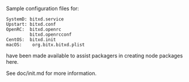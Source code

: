 Sample configuration files for:
```
SystemD: bitxd.service
Upstart: bitxd.conf
OpenRC:  bitxd.openrc
         bitxd.openrcconf
CentOS:  bitxd.init
macOS:    org.bitx.bitxd.plist
```
have been made available to assist packagers in creating node packages here.

See doc/init.md for more information.
